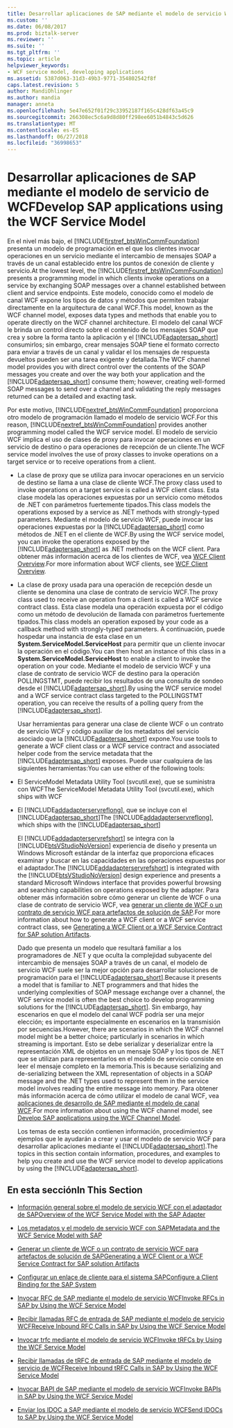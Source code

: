 ```yaml
---
title: Desarrollar aplicaciones de SAP mediante el modelo de servicio WCF | Microsoft Docs
ms.custom: ''
ms.date: 06/08/2017
ms.prod: biztalk-server
ms.reviewer: ''
ms.suite: ''
ms.tgt_pltfrm: ''
ms.topic: article
helpviewer_keywords:
- WCF service model, developing applications
ms.assetid: 5387d063-31d3-49b3-9771-354802542f8f
caps.latest.revision: 5
author: MandiOhlinger
ms.author: mandia
manager: anneta
ms.openlocfilehash: 5e47e652f01f29c33952187f165c428df63a45c9
ms.sourcegitcommit: 266308ec5c6a9d8d80ff298ee6051b4843c5d626
ms.translationtype: MT
ms.contentlocale: es-ES
ms.lasthandoff: 06/27/2018
ms.locfileid: "36998653"
---
```

# <a name="develop-sap-applications-using-the-wcf-service-model"></a><span data-ttu-id="44762-102">Desarrollar aplicaciones de SAP mediante el modelo de servicio de WCF</span><span class="sxs-lookup"><span data-stu-id="44762-102">Develop SAP applications using the WCF Service Model</span></span>
<span data-ttu-id="44762-103">En el nivel más bajo, el [!INCLUDE[firstref_btsWinCommFoundation](../../includes/firstref-btswincommfoundation-md.md)] presenta un modelo de programación en el que los clientes invocar operaciones en un servicio mediante el intercambio de mensajes SOAP a través de un canal establecido entre los puntos de conexión de cliente y servicio.</span><span class="sxs-lookup"><span data-stu-id="44762-103">At the lowest level, the [!INCLUDE[firstref_btsWinCommFoundation](../../includes/firstref-btswincommfoundation-md.md)] presents a programming model in which clients invoke operations on a service by exchanging SOAP messages over a channel established between client and service endpoints.</span></span> <span data-ttu-id="44762-104">Este modelo, conocido como el modelo de canal WCF expone los tipos de datos y métodos que permiten trabajar directamente en la arquitectura de canal WCF.</span><span class="sxs-lookup"><span data-stu-id="44762-104">This model, known as the WCF channel model, exposes data types and methods that enable you to operate directly on the WCF channel architecture.</span></span> <span data-ttu-id="44762-105">El modelo del canal WCF le brinda un control directo sobre el contenido de los mensajes SOAP que crea y sobre la forma tanto la aplicación y el [!INCLUDE[adaptersap_short](../../includes/adaptersap-short-md.md)] consumirlos; sin embargo, crear mensajes SOAP tiene el formato correcto para enviar a través de un canal y validar el los mensajes de respuesta devueltos pueden ser una tarea exigente y detallada.</span><span class="sxs-lookup"><span data-stu-id="44762-105">The WCF channel model provides you with direct control over the contents of the SOAP messages you create and over the way both your application and the [!INCLUDE[adaptersap_short](../../includes/adaptersap-short-md.md)] consume them; however, creating well-formed SOAP messages to send over a channel and validating the reply messages returned can be a detailed and exacting task.</span></span>  
  
 <span data-ttu-id="44762-106">Por este motivo, [!INCLUDE[nextref_btsWinCommFoundation](../../includes/nextref-btswincommfoundation-md.md)] proporciona otro modelo de programación llamado el modelo de servicio WCF.</span><span class="sxs-lookup"><span data-stu-id="44762-106">For this reason, [!INCLUDE[nextref_btsWinCommFoundation](../../includes/nextref-btswincommfoundation-md.md)] provides another programming model called the WCF service model.</span></span> <span data-ttu-id="44762-107">El modelo de servicio WCF implica el uso de clases de proxy para invocar operaciones en un servicio de destino o para operaciones de recepción de un cliente.</span><span class="sxs-lookup"><span data-stu-id="44762-107">The WCF service model involves the use of proxy classes to invoke operations on a target service or to receive operations from a client.</span></span>  
  
- <span data-ttu-id="44762-108">La clase de proxy que se utiliza para invocar operaciones en un servicio de destino se llama a una clase de cliente WCF.</span><span class="sxs-lookup"><span data-stu-id="44762-108">The proxy class used to invoke operations on a target service is called a WCF client class.</span></span> <span data-ttu-id="44762-109">Esta clase modela las operaciones expuestas por un servicio como métodos de .NET con parámetros fuertemente tipados.</span><span class="sxs-lookup"><span data-stu-id="44762-109">This class models the operations exposed by a service as .NET methods with strongly-typed parameters.</span></span> <span data-ttu-id="44762-110">Mediante el modelo de servicio WCF, puede invocar las operaciones expuestas por la [!INCLUDE[adaptersap_short](../../includes/adaptersap-short-md.md)] como métodos de .NET en el cliente de WCF.</span><span class="sxs-lookup"><span data-stu-id="44762-110">By using the WCF service model, you can invoke the operations exposed by the [!INCLUDE[adaptersap_short](../../includes/adaptersap-short-md.md)] as .NET methods on the WCF client.</span></span> <span data-ttu-id="44762-111">Para obtener más información acerca de los clientes de WCF, vea [WCF Client Overview](https://msdn.microsoft.com/library/ms735103.aspx).</span><span class="sxs-lookup"><span data-stu-id="44762-111">For more information about WCF clients, see [WCF Client Overview](https://msdn.microsoft.com/library/ms735103.aspx).</span></span>
  
- <span data-ttu-id="44762-112">La clase de proxy usada para una operación de recepción desde un cliente se denomina una clase de contrato de servicio WCF.</span><span class="sxs-lookup"><span data-stu-id="44762-112">The proxy class used to receive an operation from a client is called a WCF service contract class.</span></span> <span data-ttu-id="44762-113">Esta clase modela una operación expuesta por el código como un método de devolución de llamada con parámetros fuertemente tipados.</span><span class="sxs-lookup"><span data-stu-id="44762-113">This class models an operation exposed by your code as a callback method with strongly-typed parameters.</span></span> <span data-ttu-id="44762-114">A continuación, puede hospedar una instancia de esta clase en un **System.ServiceModel.ServiceHost** para permitir que un cliente invocar la operación en el código.</span><span class="sxs-lookup"><span data-stu-id="44762-114">You can then host an instance of this class in a **System.ServiceModel.ServiceHost** to enable a client to invoke the operation on your code.</span></span> <span data-ttu-id="44762-115">Mediante el modelo de servicio WCF y una clase de contrato de servicio WCF de destino para la operación POLLINGSTMT, puede recibir los resultados de una consulta de sondeo desde el [!INCLUDE[adaptersap_short](../../includes/adaptersap-short-md.md)].</span><span class="sxs-lookup"><span data-stu-id="44762-115">By using the WCF service model and a WCF service contract class targeted to the POLLINGSTMT operation, you can receive the results of a polling query from the [!INCLUDE[adaptersap_short](../../includes/adaptersap-short-md.md)].</span></span>  
  
  <span data-ttu-id="44762-116">Usar herramientas para generar una clase de cliente WCF o un contrato de servicio WCF y código auxiliar de los metadatos del servicio asociado que la [!INCLUDE[adaptersap_short](../../includes/adaptersap-short-md.md)] expone.</span><span class="sxs-lookup"><span data-stu-id="44762-116">You use tools to generate a WCF client class or a WCF service contract and associated helper code from the service metadata that the [!INCLUDE[adaptersap_short](../../includes/adaptersap-short-md.md)] exposes.</span></span> <span data-ttu-id="44762-117">Puede usar cualquiera de las siguientes herramientas:</span><span class="sxs-lookup"><span data-stu-id="44762-117">You can use either of the following tools:</span></span>  
  
- <span data-ttu-id="44762-118">El ServiceModel Metadata Utility Tool (svcutil.exe), que se suministra con WCF</span><span class="sxs-lookup"><span data-stu-id="44762-118">The ServiceModel Metadata Utility Tool (svcutil.exe), which ships with WCF</span></span>  
  
- <span data-ttu-id="44762-119">El [!INCLUDE[addadapterservreflong](../../includes/addadapterservreflong-md.md)], que se incluye con el [!INCLUDE[adaptersap_short](../../includes/adaptersap-short-md.md)]</span><span class="sxs-lookup"><span data-stu-id="44762-119">The [!INCLUDE[addadapterservreflong](../../includes/addadapterservreflong-md.md)], which ships with the [!INCLUDE[adaptersap_short](../../includes/adaptersap-short-md.md)]</span></span>  
  
  <span data-ttu-id="44762-120">El [!INCLUDE[addadapterservrefshort](../../includes/addadapterservrefshort-md.md)] se integra con la [!INCLUDE[btsVStudioNoVersion](../../includes/btsvstudionoversion-md.md)] experiencia de diseño y presenta un Windows Microsoft estándar de la interfaz que proporciona eficaces examinar y buscar en las capacidades en las operaciones expuestas por el adaptador.</span><span class="sxs-lookup"><span data-stu-id="44762-120">The [!INCLUDE[addadapterservrefshort](../../includes/addadapterservrefshort-md.md)] is integrated with the [!INCLUDE[btsVStudioNoVersion](../../includes/btsvstudionoversion-md.md)] design experience and presents a standard Microsoft Windows interface that provides powerful browsing and searching capabilities on operations exposed by the adapter.</span></span> <span data-ttu-id="44762-121">Para obtener más información sobre cómo generar un cliente de WCF o una clase de contrato de servicio WCF, vea [generar un cliente de WCF o un contrato de servicio WCF para artefactos de solución de SAP](../../adapters-and-accelerators/adapter-sap/generate-a-wcf-client-or-a-wcf-service-contract-for-sap-solution-artifacts.md).</span><span class="sxs-lookup"><span data-stu-id="44762-121">For more information about how to generate a WCF client or a WCF service contract class, see [Generating a WCF Client or a WCF Service Contract for SAP solution Artifacts](../../adapters-and-accelerators/adapter-sap/generate-a-wcf-client-or-a-wcf-service-contract-for-sap-solution-artifacts.md).</span></span>  
  
  <span data-ttu-id="44762-122">Dado que presenta un modelo que resultará familiar a los programadores de .NET y que oculta la complejidad subyacente del intercambio de mensajes SOAP a través de un canal, el modelo de servicio WCF suele ser la mejor opción para desarrollar soluciones de programación para el [!INCLUDE[adaptersap_short](../../includes/adaptersap-short-md.md)].</span><span class="sxs-lookup"><span data-stu-id="44762-122">Because it presents a model that is familiar to .NET programmers and that hides the underlying complexities of SOAP message exchange over a channel, the WCF service model is often the best choice to develop programming solutions for the [!INCLUDE[adaptersap_short](../../includes/adaptersap-short-md.md)].</span></span> <span data-ttu-id="44762-123">Sin embargo, hay escenarios en que el modelo del canal WCF podría ser una mejor elección; es importante especialmente en escenarios en la transmisión por secuencias.</span><span class="sxs-lookup"><span data-stu-id="44762-123">However, there are scenarios in which the WCF channel model might be a better choice; particularly in scenarios in which streaming is important.</span></span> <span data-ttu-id="44762-124">Esto se debe serializar y deserializar entre la representación XML de objetos en un mensaje SOAP y los tipos de .NET que se utilizan para representarlos en el modelo de servicio consiste en leer el mensaje completo en la memoria.</span><span class="sxs-lookup"><span data-stu-id="44762-124">This is because serializing and de-serializing between the XML representation of objects in a SOAP message and the .NET types used to represent them in the service model involves reading the entire message into memory.</span></span> <span data-ttu-id="44762-125">Para obtener más información acerca de cómo utilizar el modelo de canal WCF, vea [aplicaciones de desarrollo de SAP mediante el modelo de canal WCF](../../adapters-and-accelerators/adapter-sap/develop-sap-applications-using-the-wcf-channel-model.md).</span><span class="sxs-lookup"><span data-stu-id="44762-125">For more information about using the WCF channel model, see [Develop SAP applications using the WCF Channel Model](../../adapters-and-accelerators/adapter-sap/develop-sap-applications-using-the-wcf-channel-model.md).</span></span>
  
  <span data-ttu-id="44762-126">Los temas de esta sección contienen información, procedimientos y ejemplos que le ayudarán a crear y usar el modelo de servicio WCF para desarrollar aplicaciones mediante el [!INCLUDE[adaptersap_short](../../includes/adaptersap-short-md.md)].</span><span class="sxs-lookup"><span data-stu-id="44762-126">The topics in this section contain information, procedures, and examples to help you create and use the WCF service model to develop applications by using the [!INCLUDE[adaptersap_short](../../includes/adaptersap-short-md.md)].</span></span>  
  
## <a name="in-this-section"></a><span data-ttu-id="44762-127">En esta sección</span><span class="sxs-lookup"><span data-stu-id="44762-127">In This Section</span></span>  
  
-   [<span data-ttu-id="44762-128">Información general sobre el modelo de servicio WCF con el adaptador de SAP</span><span class="sxs-lookup"><span data-stu-id="44762-128">Overview of the WCF Service Model with the SAP Adapter</span></span>](../../adapters-and-accelerators/adapter-sap/overview-of-the-wcf-service-model-with-the-sap-adapter.md)  
  
-   [<span data-ttu-id="44762-129">Los metadatos y el modelo de servicio WCF con SAP</span><span class="sxs-lookup"><span data-stu-id="44762-129">Metadata and the WCF Service Model with SAP</span></span>](../../adapters-and-accelerators/adapter-sap/metadata-and-the-wcf-service-model-with-sap.md)  
  
-   [<span data-ttu-id="44762-130">Generar un cliente de WCF o un contrato de servicio WCF para artefactos de solución de SAP</span><span class="sxs-lookup"><span data-stu-id="44762-130">Generating a WCF Client or a WCF Service Contract for SAP solution Artifacts</span></span>](../../adapters-and-accelerators/adapter-sap/generate-a-wcf-client-or-a-wcf-service-contract-for-sap-solution-artifacts.md)  
  
-   [<span data-ttu-id="44762-131">Configurar un enlace de cliente para el sistema SAP</span><span class="sxs-lookup"><span data-stu-id="44762-131">Configure a Client Binding for the SAP System</span></span>](../../adapters-and-accelerators/adapter-sap/configure-a-client-binding-for-the-sap-system.md)  
  
-   [<span data-ttu-id="44762-132">Invocar RFC de SAP mediante el modelo de servicio WCF</span><span class="sxs-lookup"><span data-stu-id="44762-132">Invoke RFCs in SAP by Using the WCF Service Model</span></span>](../../adapters-and-accelerators/adapter-sap/invoke-rfcs-in-sap-using-the-wcf-service-model.md)  
  
-   [<span data-ttu-id="44762-133">Recibir llamadas RFC de entrada de SAP mediante el modelo de servicio WCF</span><span class="sxs-lookup"><span data-stu-id="44762-133">Receive Inbound RFC Calls in SAP by Using the WCF Service Model</span></span>](../../adapters-and-accelerators/adapter-sap/receive-inbound-rfc-calls-in-sap-using-the-wcf-service-model.md)  
  
-   [<span data-ttu-id="44762-134">Invocar trfc mediante el modelo de servicio WCF</span><span class="sxs-lookup"><span data-stu-id="44762-134">Invoke tRFCs by Using the WCF Service Model</span></span>](../../adapters-and-accelerators/adapter-sap/invoke-trfcs-in-sap-using-the-wcf-service-model.md)  
  
-   [<span data-ttu-id="44762-135">Recibir llamadas de tRFC de entrada de SAP mediante el modelo de servicio de WCF</span><span class="sxs-lookup"><span data-stu-id="44762-135">Receive Inbound tRFC Calls in SAP by Using the WCF Service Model</span></span>](../../adapters-and-accelerators/adapter-sap/receive-inbound-trfc-calls-in-sap-using-the-wcf-service-model.md)  
  
-   [<span data-ttu-id="44762-136">Invocar BAPI de SAP mediante el modelo de servicio WCF</span><span class="sxs-lookup"><span data-stu-id="44762-136">Invoke BAPIs in SAP by Using the WCF Service Model</span></span>](../../adapters-and-accelerators/adapter-sap/invoke-bapis-in-sap-using-the-wcf-service-model.md)  
  
-   [<span data-ttu-id="44762-137">Enviar los IDOC a SAP mediante el modelo de servicio WCF</span><span class="sxs-lookup"><span data-stu-id="44762-137">Send IDOCs to SAP by Using the WCF Service Model</span></span>](../../adapters-and-accelerators/adapter-sap/send-idocs-to-sap-using-the-wcf-service-model.md)